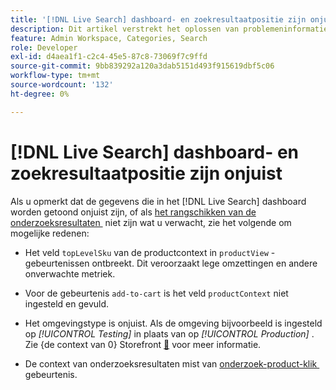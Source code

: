 ```yaml
---
title: '[!DNL Live Search] dashboard- en zoekresultaatpositie zijn onjuist'
description: Dit artikel verstrekt het oplossen van problemeninformatie als de gegevens in het  [!DNL Live Search]  dashboard onjuist zijn, of als het rangschikken van de onderzoeksresultaten niet is wat u verwacht.
feature: Admin Workspace, Categories, Search
role: Developer
exl-id: d4aea1f1-c2c4-45e5-87c8-73069f7c9ffd
source-git-commit: 9bb839292a120a3dab5151d493f915619dbf5c06
workflow-type: tm+mt
source-wordcount: '132'
ht-degree: 0%

---
```


# [!DNL Live Search] dashboard- en zoekresultaatpositie zijn onjuist

Als u opmerkt dat de gegevens die in het [!DNL Live Search] dashboard worden getoond onjuist zijn, of als [&#x200B; het rangschikken van de onderzoeksresultaten &#x200B;](https://experienceleague.adobe.com/nl/docs/commerce-merchant-services/live-search/live-search-admin/category-merch#ranking-strategies) niet zijn wat u verwacht, zie het volgende om mogelijke redenen:

* Het veld `topLevelSku` van de productcontext in `productView` -gebeurtenissen ontbreekt. Dit veroorzaakt lege omzettingen en andere onverwachte metriek.

* Voor de gebeurtenis `add-to-cart` is het veld `productContext` niet ingesteld en gevuld.

* Het omgevingstype is onjuist. Als de omgeving bijvoorbeeld is ingesteld op *[!UICONTROL Testing]* in plaats van op *[!UICONTROL Production]* . Zie {de context van 0} Storefront [&#128279;](https://github.com/adobe/commerce-events/blob/main/examples/events/example-contexts/mock-storefront-context.md) voor meer informatie.

* De context van onderzoeksresultaten mist van [&#x200B; onderzoek-product-klik &#x200B;](https://github.com/adobe/commerce-events/blob/main/examples/events/search-product-click.md) gebeurtenis.
